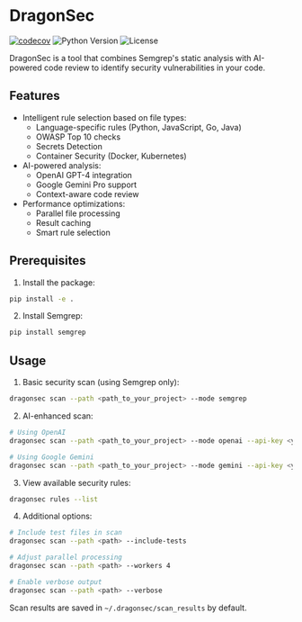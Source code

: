 # DragonSec

<!-- BADGIE TIME -->

[![codecov](https://codecov.io/gh/zjuguxi/dragonsec/branch/main/graph/badge.svg)](https://codecov.io/gh/zjuguxi/dragonsec)
![Python Version](https://img.shields.io/badge/python-3.8%2B-blue)
![License](https://img.shields.io/badge/license-Apache%202-green)  

<!-- END BADGIE TIME -->

DragonSec is a tool that combines Semgrep's static analysis with AI-powered code review to identify security vulnerabilities in your code.

## Features
- Intelligent rule selection based on file types:
  - Language-specific rules (Python, JavaScript, Go, Java)
  - OWASP Top 10 checks
  - Secrets Detection
  - Container Security (Docker, Kubernetes)
- AI-powered analysis:
  - OpenAI GPT-4 integration
  - Google Gemini Pro support
  - Context-aware code review
- Performance optimizations:
  - Parallel file processing
  - Result caching
  - Smart rule selection

## Prerequisites

1. Install the package:
```bash
pip install -e .
```

2. Install Semgrep:
```bash
pip install semgrep
```

## Usage

1. Basic security scan (using Semgrep only):
```bash
dragonsec scan --path <path_to_your_project> --mode semgrep
```

2. AI-enhanced scan:
```bash
# Using OpenAI
dragonsec scan --path <path_to_your_project> --mode openai --api-key <your_openai_api_key>

# Using Google Gemini
dragonsec scan --path <path_to_your_project> --mode gemini --api-key <your_gemini_api_key>
```

3. View available security rules:
```bash
dragonsec rules --list
```

4. Additional options:
```bash
# Include test files in scan
dragonsec scan --path <path> --include-tests

# Adjust parallel processing
dragonsec scan --path <path> --workers 4

# Enable verbose output
dragonsec scan --path <path> --verbose
```

Scan results are saved in `~/.dragonsec/scan_results` by default.

